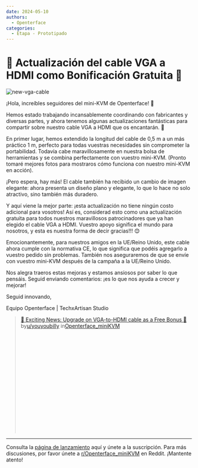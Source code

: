 ```yaml
---
date: 2024-05-10
authors:
  - Openterface
categories:
  - Etapa - Prototipado
---
```


# 🌟 Actualización del cable VGA a HDMI como Bonificación Gratuita 🌟

![new-vga-cable](https://pbs.twimg.com/media/GNQ4hA1bIAEsBHN?format=jpg&name=4096x4096)

¡Hola, increíbles seguidores del mini-KVM de Openterface! 🚀

Hemos estado trabajando incansablemente coordinando con fabricantes y diversas partes, y ahora tenemos algunas actualizaciones fantásticas para compartir sobre nuestro cable VGA a HDMI que os encantarán. 🎉

En primer lugar, hemos extendido la longitud del cable de 0,5 m a un más práctico 1 m, perfecto para todas vuestras necesidades sin comprometer la portabilidad. Todavía cabe maravillosamente en nuestra bolsa de herramientas y se combina perfectamente con vuestro mini-KVM. (Pronto tomaré mejores fotos para mostraros cómo funciona con nuestro mini-KVM en acción).

¡Pero espera, hay más! El cable también ha recibido un cambio de imagen elegante: ahora presenta un diseño plano y elegante, lo que lo hace no solo atractivo, sino también más duradero.

Y aquí viene la mejor parte: ¡esta actualización no tiene ningún costo adicional para vosotros! Así es, considerad esto como una actualización gratuita para todos nuestros maravillosos patrocinadores que ya han elegido el cable VGA a HDMI. Vuestro apoyo significa el mundo para nosotros, y esta es nuestra forma de decir gracias!!! 😊

<!-- more -->

Emocionantemente, para nuestros amigos en la UE/Reino Unido, este cable ahora cumple con la normativa CE, lo que significa que podéis agregarlo a vuestro pedido sin problemas. También nos aseguraremos de que se envíe con vuestro mini-KVM después de la campaña a la UE/Reino Unido.

Nos alegra traeros estas mejoras y estamos ansiosos por saber lo que pensáis. Seguid enviando comentarios: ¡es lo que nos ayuda a crecer y mejorar!

Seguid innovando,

Equipo Openterface | TechxArtisan Studio

<blockquote class="reddit-embed-bq" style="height:316px" data-embed-height="316"><a href="https://www.reddit.com/r/Openterface_miniKVM/comments/1cp5v23/exciting_news_upgrade_on_vgatohdmi_cable_as_a/">🌟 Exciting News: Upgrade on VGA-to-HDMI cable as a Free Bonus 🌟</a><br> by<a href="https://www.reddit.com/user/youyoubilly/">u/youyoubilly</a> in<a href="https://www.reddit.com/r/Openterface_miniKVM/">Openterface_miniKVM</a></blockquote><script async="" src="https://embed.reddit.com/widgets.js" charset="UTF-8"></script>

--------

Consulta la [página de lanzamiento](https://www.crowdsupply.com/techxartisan/openterface-mini-kvm) aquí y únete a la suscripción.
Para más discusiones, por favor únete a [r/Openterface_miniKVM](https://www.reddit.com/r/Openterface_miniKVM/) en Reddit. ¡Mantente atento!